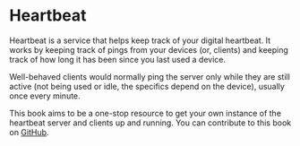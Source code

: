 # Heartbeat

Heartbeat is a service that helps keep track of your digital heartbeat. It works by keeping track of pings from your
devices (or, clients) and keeping track of how long it has been since you last used a device.

Well-behaved clients would normally ping the server only while they are still active (not being used or idle, the
specifics depend on the device), usually once every minute.

This book aims to be a one-stop resource to get your own instance of the heartbeat server and clients up and running.
You can contribute to this book on [GitHub].

[GitHub]: https://github.com/lmaotrigine/heartbeat/tree/main/book
